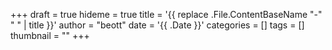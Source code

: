 +++
draft = true
hideme = true
title = '{{ replace .File.ContentBaseName "-" " " | title }}'
author = "beott"
date = '{{ .Date }}'
categories = []
tags = []
thumbnail = ""
+++
